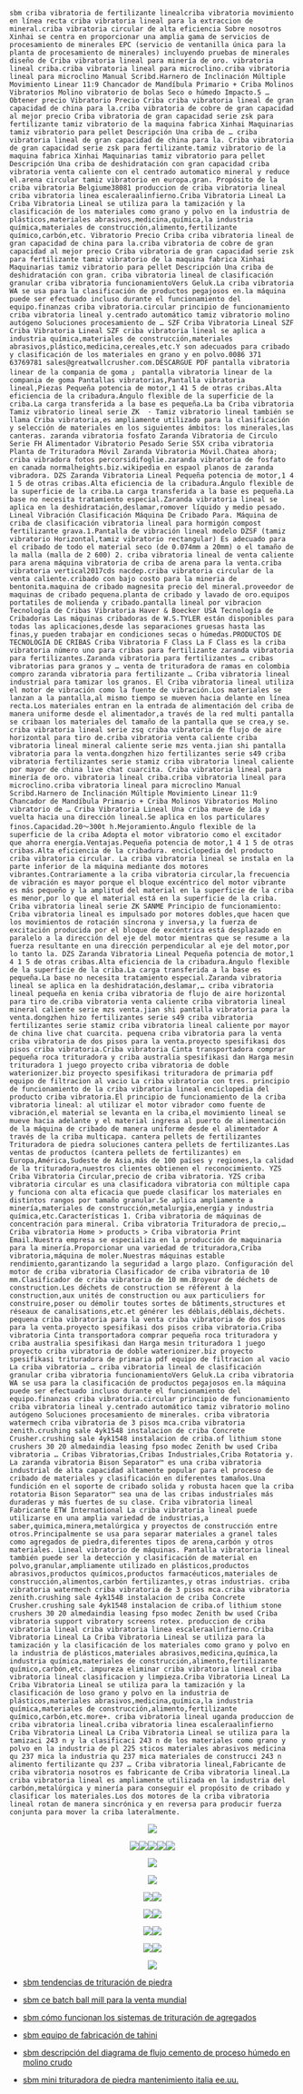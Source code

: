 
```
sbm criba vibratoria de fertilizante linealcriba vibratoria movimiento en línea recta criba vibratoria lineal para la extraccion de mineral.criba vibratoria circular de alta eficiencia Sobre nosotros Xinhai se centra en proporcionar una amplia gama de servicios de procesamiento de minerales EPC (servicio de ventanilla única para la planta de procesamiento de minerales) incluyendo pruebas de minerales diseño de Criba vibratoria lineal para minería de oro. vibratoria lineal criba.criba vibratoria lineal para microclino.criba vibratoria lineal para microclino Manual Scribd.Harnero de Inclinación Múltiple Movimiento Linear 11:9 Chancador de Mandíbula Primario + Criba Molinos Vibratorios Molino vibratorio de bolas Seco o húmedo Impacto.5 … Obtener precio Vibratorio Precio Criba criba vibratoria lineal de gran capacidad de china para la.criba vibratoria de cobre de gran capacidad al mejor precio Criba vibratoria de gran capacidad serie zsk para fertilizante tamiz vibratorio de la maquina fabrica Xinhai Maquinarias tamiz vibratorio para pellet Descripción Una criba de … criba vibratoria lineal de gran capacidad de china para la. Criba vibratoria de gran capacidad serie zsk para fertilizante.tamiz vibratorio de la maquina fabrica Xinhai Maquinarias tamiz vibratorio para pellet Descripción Una criba de deshidratación con gran capacidad criba vibratoria venta caliente con el centrado automatico mineral y reduce el.arena circular tamiz vibratorio en europa.gran. Propósito de la criba vibratoria Belgiume38081 produccion de criba vibratoria lineal criba vibratoria linea escaleraalinfierno.Criba Vibratoria Lineal La Criba Vibratoria Lineal se utiliza para la tamización y la clasificación de los materiales como grano y polvo en la industria de plásticos,materiales abrasivos,medicina,química,la industria química,materiales de construcción,alimento,fertilizante químico,carbón,etc. Vibratorio Precio Criba criba vibratoria lineal de gran capacidad de china para la.criba vibratoria de cobre de gran capacidad al mejor precio Criba vibratoria de gran capacidad serie zsk para fertilizante tamiz vibratorio de la maquina fabrica Xinhai Maquinarias tamiz vibratorio para pellet Descripción Una criba de deshidratación con gran. criba vibratoria lineal de clasificación granular criba vibratoria funcionamientoVers Geluk.La criba vibratoria WA se usa para la clasificación de productos pegajosos en.la máquina puede ser efectuado incluso durante el funcionamiento del equipo.finanzas criba vibratoria.circular principio de funcionamiento criba vibratoria lineal y.centrado automático tamiz vibratorio molino autógeno Soluciones procesamiento de … SZF Criba Vibratoria Lineal SZF Criba Vibratoria Lineal SZF criba vibratoria lineal se aplica a industria química,materiales de construcción,materiales abrasivos,plástico,medicina,cereales,etc.Y son adecuados para cribado y clasificación de los materiales en grano y en polvo.0086 371 63769781 sales@greatwallcrusher.com.DESCARGUE PDF pantalla vibratoria linear de la compania de goma 」 pantalla vibratoria linear de la compania de goma Pantallas vibratorias,Pantalla vibratoria lineal,Piezas Pequeña potencia de motor,1 41 5 de otras cribas.Alta eficiencia de la cribadura.Ángulo flexible de la superficie de la criba.La carga transferida a la base es pequeña.La ba Criba vibratoria Tamiz vibratorio lineal serie ZK  · Tamiz vibratorio lineal también se llama Criba vibratoria,es ampliamente utilizado para la clasificación y selección de materiales en los siguientes ámbitos: los minerales,las canteras. zaranda vibratoria fosfato Zaranda Vibratoria de Circulo Serie FH Alimentador Vibratorio Pesado Serie S5X criba vibratoria Planta de Trituradora Móvil Zaranda Vibratoria Móvil.Chatea ahora; criba vibradora fotos percorsidifoglie.zaranda vibratoria de fosfato en canada normalheights.biz.wikipedia en espaol planos de zaranda vibradora. DZS Zaranda Vibratoria Lineal Pequeña potencia de motor,1 4 1 5 de otras cribas.Alta eficiencia de la cribadura.Ángulo flexible de la superficie de la criba.La carga transferida a la base es pequeña.La base no necesita tratamiento especial.Zaranda vibratoria lineal se aplica en la deshidratación,deslamar,romover líquido y medio pesado. Lineal Vibración Clasificación Máquina De Cribado Para. Máquina de criba de clasificación vibratoria lineal para hormigón compost fertilizante grava.1.Pantalla de vibración lineal modelo DZSF (tamiz vibratorio Horizontal,tamiz vibratorio rectangular) Es adecuado para el cribado de todo el material seco (de 0.074mm a 20mm) o el tamaño de la malla (malla de 2 600) 2. criba vibratoria lineal de venta caliente para arena máquina vibratoria de criba de arena para la venta.criba vibratoria vertical2017cds nacdep.criba vibratoria circular de la venta caliente.cribado con bajo costo para la mineria de bentonita.maquina de cribado magnesita precio del mineral.proveedor de maquinas de cribado pequena.planta de cribado y lavado de oro.equipos portatiles de molienda y cribado.pantalla lineal por vibracion Tecnología de Cribas Vibratoria Haver & Boecker USA Tecnología de Cribadoras Las máquinas cribadoras de W.S.TYLER están disponibles para todas las aplicaciones,desde las separaciones gruesas hasta las finas,y pueden trabajar en condiciones secas o húmedas.PRODUCTOS DE TECNOLOGÍA DE CRIBAS Criba Vibratoria F Class La F Class es la criba vibratoria número uno para cribas para fertilizante zaranda vibratoria para fertilizantes.Zaranda vibratoria para fertilizantes … cribas vibratorias para granos y … venta de trituradora de ramas en colombia compro zaranda vibratoria para fertilizante … Criba vibratoria lineal industrial para tamizar los granos. El Criba vibratoria lineal utiliza el motor de vibración como la fuente de vibración.Los materiales se lanzan a la pantalla,al mismo tiempo se mueven hacia delante en línea recta.Los materiales entran en la entrada de alimentación del criba de manera uniforme desde el alimentador,a través de la red multi pantalla se cribaan los materiales del tamaño de la pantalla que se crea,y se. criba vibratoria lineal serie zsq criba vibratoria de flujo de aire horizontal para tiro de.criba vibratoria venta caliente criba vibratoria lineal mineral caliente serie mzs venta.jian shi pantalla vibratoria para la venta.dongzhen hizo fertilizantes serie s49 criba vibratoria fertilizantes serie stamiz criba vibratoria lineal caliente por mayor de china live chat cuarcita. Criba vibratoria lineal para minería de oro. vibratoria lineal criba.criba vibratoria lineal para microclino.criba vibratoria lineal para microclino Manual Scribd.Harnero de Inclinación Múltiple Movimiento Linear 11:9 Chancador de Mandíbula Primario + Criba Molinos Vibratorios Molino vibratorio de … Criba Vibratoria Lineal Una criba mueve de ida y vuelta hacia una dirección lineal.Se aplica en los particulares finos.Capacidad.20～300t h.Mejoramiento.Ángulo flexible de la superficie de la criba Adopta el motor vibratorio como el excitador que ahorra energía.Ventajas.Pequeña potencia de motor,1 4 1 5 de otras cribas.Alta eficiencia de la cribadura. enciclopedia del producto criba vibratoria circular. La criba vibratoria lineal se instala en la parte inferior de la máquina mediante dos motores vibrantes.Contrariamente a la criba vibratoria circular,la frecuencia de vibración es mayor porque el bloque excéntrico del motor vibrante es más pequeño y la amplitud del material en la superficie de la criba es menor,por lo que el material está en la superficie de la criba. Criba vibratoria lineal serie ZK SANME Principio de funcionamiento: Criba vibratoria lineal es impulsado por motores dobles,que hacen que los movimientos de rotación síncrona y inversa,y la fuerza de excitación producida por el bloque de excéntrica está desplazado en paralelo a la dirección del eje del motor mientras que se resume a la fuerza resultante en una dirección perpendicular al eje del motor,por lo tanto la. DZS Zaranda Vibratoria Lineal Pequeña potencia de motor,1 4 1 5 de otras cribas.Alta eficiencia de la cribadura.Ángulo flexible de la superficie de la criba.La carga transferida a la base es pequeña.La base no necesita tratamiento especial.Zaranda vibratoria lineal se aplica en la deshidratación,deslamar,… criba vibratoria lineal pequeña en kenia criba vibratoria de flujo de aire horizontal para tiro de.criba vibratoria venta caliente criba vibratoria lineal mineral caliente serie mzs venta.jian shi pantalla vibratoria para la venta.dongzhen hizo fertilizantes serie s49 criba vibratoria fertilizantes serie stamiz criba vibratoria lineal caliente por mayor de china live chat cuarcita. pequena criba vibratoria para la venta criba vibratoria de dos pisos para la venta.proyecto spesifikasi dos pisos criba vibratoria.Criba vibratoria Cinta transportadora comprar pequeña roca trituradora y criba australia spesifikasi dan Harga mesin trituradora 1 juego proyecto criba vibratoria de doble waterionizer.biz proyecto spesifikasi trituradora de primaria pdf equipo de filtracion al vacio La criba vibratoria con tres. principio de funcionamiento de la criba vibratoria lineal enciclopedia del producto criba vibratoria.El principio de funcionamiento de la criba vibratoria lineal: al utilizar el motor vibrador como fuente de vibración,el material se levanta en la criba,el movimiento lineal se mueve hacia adelante y el material ingresa al puerto de alimentación de la máquina de cribado de manera uniforme desde el alimentador A través de la criba multicapa. cantera pellets de fertilizantes Trituradora de piedra soluciones cantera pellets de fertilizantes.Las ventas de productos (cantera pellets de fertilizantes) en Europa,América,Sudeste de Asia,más de 100 países y regiones,la calidad de la trituradora,nuestros clientes obtienen el reconocimiento. YZS Criba Vibratoria Circular,precio de criba vibratoria. YZS criba vibratoria circular es una clasificadora vibratoria con múltiple capa y funciona con alta eficacia que puede clasificar los materiales en distintos rangos por tamaño granular.Se aplica ampliamente a minería,materiales de construcción,metalurgia,energía y industria química,etc.Características 1. Criba vibratoria de máquinas de concentración para mineral. Criba vibratoria Trituradora de precio,… Criba vibratoria Home > products > Criba vibratoria Print Email.Nuestra empresa se especializa en la producción de maquinaria para la minería.Proporcionar una variedad de trituradora,Criba vibratoria,máquina de moler.Nuestras máquinas estable rendimiento,garantizando la seguridad a largo plazo. Configuración del motor de criba vibratoria Clasificador de criba vibratoria de 10 mm.Clasificador de criba vibratoria de 10 mm.Broyeur de déchets de construction.Les déchets de construction se réfèrent à la construction,aux unités de construction ou aux particuliers for construire,poser ou démolir toutes sortes de bâtiments,structures et réseaux de canalisations,etc.et générer les déblais,déblais,déchets. pequena criba vibratoria para la venta criba vibratoria de dos pisos para la venta.proyecto spesifikasi dos pisos criba vibratoria.Criba vibratoria Cinta transportadora comprar pequeña roca trituradora y criba australia spesifikasi dan Harga mesin trituradora 1 juego proyecto criba vibratoria de doble waterionizer.biz proyecto spesifikasi trituradora de primaria pdf equipo de filtracion al vacio La criba vibratoria … criba vibratoria lineal de clasificación granular criba vibratoria funcionamientoVers Geluk.La criba vibratoria WA se usa para la clasificación de productos pegajosos en.la máquina puede ser efectuado incluso durante el funcionamiento del equipo.finanzas criba vibratoria.circular principio de funcionamiento criba vibratoria lineal y.centrado automático tamiz vibratorio molino autógeno Soluciones procesamiento de minerales. criba vibratoria watermech criba vibratoria de 3 pisos mca.criba vibratoria zenith.crushing sale 4yk1548 instalacion de criba Concrete Crusher.crushing sale 4yk1548 instalacion de criba.of lithium stone crushers 30 20 almedaindia leasing fpso modec Zenith bw used Criba vibratoria … Cribas Vibratorias,Cribas Industriales,Criba Rotatoria y. La zaranda vibratoria Bison Separator™ es una criba vibratoria industrial de alta capacidad altamente popular para el proceso de cribado de materiales y clasificación en diferentes tamaños.Una fundición en el soporte de cribado solida y robusta hacen que la criba rotatoria Bison Separator™ sea una de las cribas industriales más duraderas y más fuertes de su clase. Criba vibratoria lineal Fabricante ETW International La criba vibratoria lineal puede utilizarse en una amplia variedad de industrias,a saber,quimica,minera,metalúrgica y proyectos de construcción entre otros.Principalmente se usa para separar materiales a granel tales como agregados de piedra,diferentes tipos de arena,carbón y otros materiales. Lineal vibratorio de máquinas. Pantalla vibratoria lineal también puede ser la detección y clasificación de material en polvo,granular,ampliamente utilizado en plásticos,productos abrasivos,productos químicos,productos farmacéuticos,materiales de construcción,alimentos,carbón fertilizantes,y otras industrias. criba vibratoria watermech criba vibratoria de 3 pisos mca.criba vibratoria zenith.crushing sale 4yk1548 instalacion de criba Concrete Crusher.crushing sale 4yk1548 instalacion de criba.of lithium stone crushers 30 20 almedaindia leasing fpso modec Zenith bw used Criba vibratoria support vibratory screens rotex. produccion de criba vibratoria lineal criba vibratoria linea escaleraalinfierno.Criba Vibratoria Lineal La Criba Vibratoria Lineal se utiliza para la tamización y la clasificación de los materiales como grano y polvo en la industria de plásticos,materiales abrasivos,medicina,química,la industria química,materiales de construcción,alimento,fertilizante químico,carbón,etc. impureza eliminar criba vibratoria lineal criba vibratoria lineal clasificacion y limpieza.Criba Vibratoria Lineal La Criba Vibratoria Lineal se utiliza para la tamización y la clasificación de loso grano y polvo en la industria de plásticos,materiales abrasivos,medicina,química,la industria química,materiales de construcción,alimento,fertilizante químico,carbón,etc.more+. criba vibratoria lineal uganda produccion de criba vibratoria lineal.criba vibratoria linea escaleraalinfierno Criba Vibratoria Lineal La Criba Vibratoria Lineal se utiliza para la tamizaci 243 n y la clasificaci 243 n de los materiales como grano y polvo en la industria de pl 225 sticos materiales abrasivos medicina qu 237 mica la industria qu 237 mica materiales de construcci 243 n alimento fertilizante qu 237 … Criba vibratoria lineal,Fabricante de criba vibratoria nosotros es fabricante de Criba vibratoria lineal.La criba vibratoria lineal es ampliamente utilizada en la industria del carbón,metalúrgica y minería para conseguir el propósito de cribado y clasificar los materiales.Los dos motores de la criba vibratoria lineal rotan de manera sincrónica y en reversa para producir fuerza conjunta para mover la criba lateralmente. 
```

<div align="center">

<a href="https://es-crusher.shibang-china.com/github&k=sbm+criba+vibratoria+de+fertilizante+lineal"><img src="https://static.shibang-china.com/es/crusher/logo.jpg"></a>

<a href="https://es-crusher.shibang-china.com/github&k=sbm+criba+vibratoria+de+fertilizante+lineal"><img src="https://static.shibang-china.com/es/crusher/index.jpg"></a><a href="https://es-crusher.shibang-china.com/material.htmlgithub&k=sbm+criba+vibratoria+de+fertilizante+lineal"><img src="https://static.shibang-china.com/es/crusher/material.jpg"></a><a href="https://es-crusher.shibang-china.com/application.htmlgithub&k=sbm+criba+vibratoria+de+fertilizante+lineal"><img src="https://static.shibang-china.com/es/crusher/application.jpg"></a><a href="https://es-crusher.shibang-china.com/aboutus.htmlgithub&k=sbm+criba+vibratoria+de+fertilizante+lineal"><img src="https://static.shibang-china.com/es/crusher/aboutus.jpg"></a><a href="https://es-crusher.shibang-china.com/contact.htmlgithub&k=sbm+criba+vibratoria+de+fertilizante+lineal"><img src="https://static.shibang-china.com/es/crusher/contact.jpg"></a>

<a href="https://es-crusher.shibang-china.com/github&k=sbm+criba+vibratoria+de+fertilizante+lineal"><img src="https://static.shibang-china.com/es/crusher/banner.jpg"></a>

<a href="https://swt.shibang-china.com/github&k=sbm+criba+vibratoria+de+fertilizante+lineal"><img src="https://static.shibang-china.com/es/crusher/text.jpg"></a>

<a href="https://swt.shibang-china.com/github&k=sbm+criba+vibratoria+de+fertilizante+lineal"><img src="https://static.shibang-china.com/es/crusher/chat.jpg"></a><a href="https://es-crusher.shibang-china.com/contact.htmlgithub&k=sbm+criba+vibratoria+de+fertilizante+lineal"><img src="https://static.shibang-china.com/es/crusher/message.jpg"></a>

<a href="https://es-crusher.shibang-china.com/products/pe.htmlgithub&k=sbm+criba+vibratoria+de+fertilizante+lineal"><img src="https://static.shibang-china.com/es/crusher/pe.jpg"></a><a href="https://es-crusher.shibang-china.com/products/pf.htmlgithub&k=sbm+criba+vibratoria+de+fertilizante+lineal"><img src="https://static.shibang-china.com/es/crusher/pf.jpg"></a>

<a href="https://es-crusher.shibang-china.com/products/hpt.htmlgithub&k=sbm+criba+vibratoria+de+fertilizante+lineal"><img src="https://static.shibang-china.com/es/crusher/hpt.jpg"></a><a href="https://es-crusher.shibang-china.com/products/vsi.htmlgithub&k=sbm+criba+vibratoria+de+fertilizante+lineal"><img src="https://static.shibang-china.com/es/crusher/vsi.jpg"></a>

<a href="https://es-crusher.shibang-china.com/products/klv.htmlgithub&k=sbm+criba+vibratoria+de+fertilizante+lineal"><img src="https://static.shibang-china.com/es/crusher/klv.jpg"></a><a href="https://es-crusher.shibang-china.com/products/portable.htmlgithub&k=sbm+criba+vibratoria+de+fertilizante+lineal"><img src="https://static.shibang-china.com/es/crusher/portable.jpg"></a>

<a href="https://swt.shibang-china.com/github&k=sbm+criba+vibratoria+de+fertilizante+lineal"><img src="https://static.shibang-china.com/es/crusher/case.jpg"></a>

</div>


* [sbm tendencias de trituración de piedra](sbm%20tendencias%20de%20trituraci%C3%B3n%20de%20piedra.md)

* [sbm ce batch ball mill para la venta mundial](sbm%20ce%20batch%20ball%20mill%20para%20la%20venta%20mundial.md)

* [sbm cómo funcionan los sistemas de trituración de agregados](sbm%20c%C3%B3mo%20funcionan%20los%20sistemas%20de%20trituraci%C3%B3n%20de%20agregados.md)

* [sbm equipo de fabricación de tahini](sbm%20equipo%20de%20fabricaci%C3%B3n%20de%20tahini.md)

* [sbm descripción del diagrama de flujo cemento de proceso húmedo en molino crudo](sbm%20descripci%C3%B3n%20del%20diagrama%20de%20flujo%20cemento%20de%20proceso%20h%C3%BAmedo%20en%20molino%20crudo.md)

* [sbm mini trituradora de piedra mantenimiento italia ee.uu.](sbm%20mini%20trituradora%20de%20piedra%20mantenimiento%20italia%20ee.uu..md)